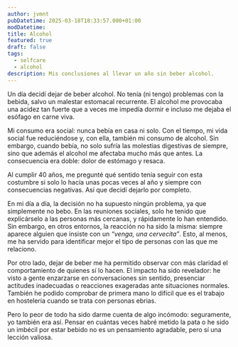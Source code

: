 ```yaml
---
author: jvmnt
pubDatetime: 2025-03-18T18:33:57.000+01:00
modDatetime: 
title: Alcohol
featured: true
draft: false
tags:
  - selfcare
  - alcohol
description: Mis conclusiones al llevar un año sin beber alcohol.
---
```


Un día decidí dejar de beber alcohol. No tenía (ni tengo) problemas con la bebida, salvo un malestar estomacal recurrente. El alcohol me provocaba una acidez tan fuerte que a veces me impedía dormir e incluso me dejaba el esófago en carne viva.

Mi consumo era social: nunca bebía en casa ni solo. Con el tiempo, mi vida social fue reduciéndose y, con ella, también mi consumo de alcohol. Sin embargo, cuando bebía, no solo sufría las molestias digestivas de siempre, sino que además el alcohol me afectaba mucho más que antes. La consecuencia era doble: dolor de estómago y resaca.

Al cumplir 40 años, me pregunté qué sentido tenía seguir con esta costumbre si solo lo hacía unas pocas veces al año y siempre con consecuencias negativas. Así que decidí dejarlo por completo.

En mi día a día, la decisión no ha supuesto ningún problema, ya que simplemente no bebo. En las reuniones sociales, solo he tenido que explicárselo a las personas más cercanas, y rápidamente lo han entendido. Sin embargo, en otros entornos, la reacción no ha sido la misma: siempre aparece alguien que insiste con un _“venga, una cervecita”_. Esto, al menos, me ha servido para identificar mejor el tipo de personas con las que me relaciono.

Por otro lado, dejar de beber me ha permitido observar con más claridad el comportamiento de quienes sí lo hacen. El impacto ha sido revelador: he visto a gente enzarzarse en conversaciones sin sentido, presenciar actitudes inadecuadas o reacciones exageradas ante situaciones normales. También he podido comprobar de primera mano lo difícil que es el trabajo en hostelería cuando se trata con personas ebrias.

Pero lo peor de todo ha sido darme cuenta de algo incómodo: seguramente, yo también era así. Pensar en cuántas veces habré metido la pata o he sido un imbécil por estar bebido no es un pensamiento agradable, pero sí una lección valiosa.